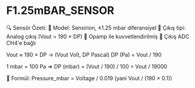 # F1.25mBAR_SENSOR

🔍 Sensör Özeti:
📌 Model: Sensirion, ±1.25 mbar diferansiyel
📌 Çıkış tipi: Analog çıkış (Vout = 190 × DP)
📌 Opamp ile kuvvetlendirilmiş
📌 Çıkış ADC CH4'e bağlı

Vout ≈ 190 × DP  → (Vout Volt, DP Pascal)
DP (Pa) = Vout / 190


1 mbar = 100 Pa
⇒ DP (mbar) = (Vout / 190) / 100 = Vout / 19000

🎯 Formül:
Pressure_mbar = Voltage / 0.019
(yani Vout / (190 × 0.1))
